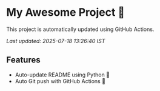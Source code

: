 # My Awesome Project 🚀

This project is automatically updated using GitHub Actions.

_Last updated: 2025-07-18 13:26:40 IST_

## Features
- Auto-update README using Python 🐍
- Auto Git push with GitHub Actions 🤖
